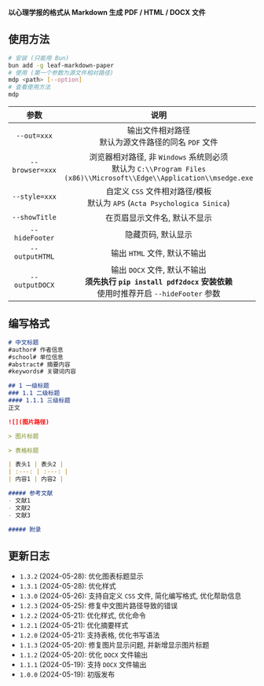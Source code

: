 **以心理学报的格式从 Markdown 生成 PDF / HTML / DOCX 文件**

## 使用方法
```bash
# 安装 (只能用 Bun)
bun add -g leaf-markdown-paper
# 使用 (第一个参数为源文件相对路径)
mdp <path> [--option]
# 查看使用方法
mdp
```

| 参数 | 说明 |
| :---: | :---: |
| `--out=xxx` | 输出文件相对路径<br>默认为源文件路径的同名 `PDF` 文件 |
| `--browser=xxx` | 浏览器相对路径, 非 `Windows` 系统则必须<br>默认为 `C:\\Program Files (x86)\\Microsoft\\Edge\\Application\\msedge.exe` |
| `--style=xxx` | 自定义 `CSS` 文件相对路径/模板<br>默认为 `APS` (`Acta Psychologica Sinica`) |
| `--showTitle` | 在页眉显示文件名, 默认不显示 |
| `--hideFooter` | 隐藏页码, 默认显示 |
| `--outputHTML` | 输出 `HTML` 文件, 默认不输出 |
| `--outputDOCX` | 输出 `DOCX` 文件, 默认不输出<br>**须先执行 `pip install pdf2docx` 安装依赖**<br>使用时推荐开启 `--hideFooter` 参数 |

## 编写格式
```markdown
# 中文标题
#author# 作者信息
#school# 单位信息
#abstract# 摘要内容
#keywords# 关键词内容

## 1 一级标题
### 1.1 二级标题
#### 1.1.1 三级标题
正文

![](图片路径)

> 图片标题

> 表格标题

| 表头1 | 表头2 |
| :---: | :---: |
| 内容1 | 内容2 |

##### 参考文献
- 文献1
- 文献2
- 文献3

##### 附录
```

## 更新日志
- `1.3.2` (2024-05-28): 优化图表标题显示
- `1.3.1` (2024-05-28): 优化样式
- `1.3.0` (2024-05-26): 支持自定义 `CSS` 文件, 简化编写格式, 优化帮助信息
- `1.2.3` (2024-05-25): 修复中文图片路径导致的错误
- `1.2.2` (2024-05-21): 优化样式, 优化命令
- `1.2.1` (2024-05-21): 优化摘要样式
- `1.2.0` (2024-05-21): 支持表格, 优化书写语法
- `1.1.3` (2024-05-20): 修复图片显示问题, 并新增显示图片标题
- `1.1.2` (2024-05-20): 优化 `DOCX` 文件输出
- `1.1.1` (2024-05-19): 支持 `DOCX` 文件输出
- `1.0.0` (2024-05-19): 初版发布